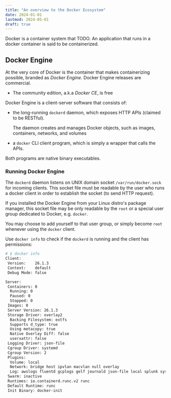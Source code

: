 ```yaml
---
title: "An overview to the Docker Ecosystem"
date: 2024-01-01
lastmod: 2024-05-01
draft: true
---
```


Docker is a container system that TODO.
An application that runs in a docker container is said to be containerized.

## Docker Engine

At the very core of Docker is the container that makes containerizing possible, branded as *Docker Engine*.
Docker Engine releases are commercial.
- The community edition, a.k.a *Docker CE*, is free

Docker Engine is a client-server software that consists of:
- the long-running `dockerd` daemon, which exposes HTTP APIs (claimed to be RESTful).

    The daemon creates and manages Docker objects, such as images, containers, networks, and volumes

- a `docker` CLI client program, which is simply a wrapper that calls the APIs.

Both programs are native binary executables.

### Running Docker Engine

The `dockerd` daemon listens on UNIX domain socket `/var/run/docker.sock` for incoming clients.
This socket file must be readable by the user who runs a docker client in order to establish the socket (to send HTTP request).

If you installed the Docker Engine from your Linux distro's package manager, this socket file may be only readable by the `root` or 
a special user group dedicated to Docker, e.g. `docker`.

You may choose to add yourself to that user group, or simply become `root` whenever using the `docker` client.

Use `docker info` to check if the `dockerd` is running and the client has permissions:


```sh
# $ docker info
Client:
 Version:    26.1.3
 Context:    default
 Debug Mode: false

Server:
 Containers: 0
  Running: 0
  Paused: 0
  Stopped: 0
 Images: 0
 Server Version: 26.1.3
 Storage Driver: overlay2
  Backing Filesystem: extfs
  Supports d_type: true
  Using metacopy: true
  Native Overlay Diff: false
  userxattr: false
 Logging Driver: json-file
 Cgroup Driver: systemd
 Cgroup Version: 2
 Plugins:
  Volume: local
  Network: bridge host ipvlan macvlan null overlay
  Log: awslogs fluentd gcplogs gelf journald json-file local splunk syslog
 Swarm: inactive
 Runtimes: io.containerd.runc.v2 runc
 Default Runtime: runc
 Init Binary: docker-init
